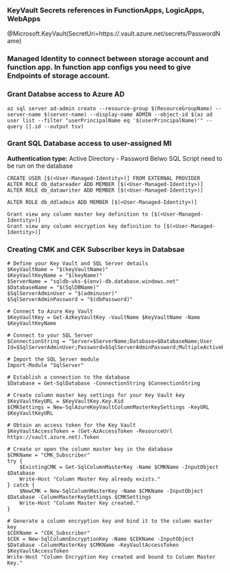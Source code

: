 ### KeyVault Secrets references in FunctionApps, LogicApps, WebApps

@Microsoft.KeyVault(SecretUri=https://<KeyVaultName>.vault.azure.net/secrets/PasswordName)

### Managed Identity to connect between storage account and function app. In function app configs you need to give Endpoints of storage account.

### Grant Databse access to Azure AD

```
az sql server ad-admin create --resource-group $(ResourceGroupName) --server-name $(server-name) --display-name ADMIN --object-id $(az ad user list --filter "userPrincipalName eq '$(userPrincipalName)'" --query [].id --output tsv)
```

### Grant SQL Database access to user-assigned MI

**Authentication type:** Active Directory - Password
Belwo SQL Script need to be run on the database

```
CREATE USER [$(<User-Managed-Identity>)] FROM EXTERNAL PROVIDER
ALTER ROLE db_datareader ADD MEMBER [$(<User-Managed-Identity>)]
ALTER ROLE db_datawriter ADD MEMBER [$(<User-Managed-Identity>)]

ALTER ROLE db_ddladmin ADD MEMBER [$(<User-Managed-Identity>)]

Grant view any column master key definition to [$(<User-Managed-Identity>)]
Grant view any column encryption key definition to [$(<User-Managed-Identity>)]
```

### Creating CMK and CEK Subscriber keys in Databsae

```
# Define your Key Vault and SQL Server details
$KeyVaultName = "$(keyVaultName)"
$KeyVaultKeyName = "$(keyName)"
$ServerName = "sqldb-uks-$(env)-db.database.windows.net"
$DatabaseName = "$(SqlDBName)"
$SqlServerAdminUser = "$(adminuser)"
$SqlServerAdminPassword = "$(dbPassword)"

# Connect to Azure Key Vault
$KeyVaultKey = Get-AzKeyVaultKey -VaultName $KeyVaultName -Name $KeyVaultKeyName

# Connect to your SQL Server
$ConnectionString = "Server=$ServerName;Database=$DatabaseName;User Id=$SqlServerAdminUser;Password=$SqlServerAdminPassword;MultipleActiveResultSets=true;"

# Import the SQL Server module
Import-Module "SqlServer"

# Establish a connection to the database
$Database = Get-SqlDatabase -ConnectionString $ConnectionString

# Create column master key settings for your Key Vault key
$KeyVaultKeyURL = $KeyVaultKey.Key.Kid
$CMKSettings = New-SqlAzureKeyVaultColumnMasterKeySettings -KeyURL $KeyVaultKeyURL

# Obtain an access token for the Key Vault
$KeyVaultAccessToken = (Get-AzAccessToken -ResourceUrl https://vault.azure.net).Token

# Create or open the column master key in the database
$CMKName = "CMK_Subscriber"
try {
    $ExistingCMK = Get-SqlColumnMasterKey -Name $CMKName -InputObject $Database
    Write-Host "Column Master Key already exists."
} catch {
    $NewCMK = New-SqlColumnMasterKey -Name $CMKName -InputObject $Database -ColumnMasterKeySettings $CMKSettings
    Write-Host "Column Master Key created."
}

# Generate a column encryption key and bind it to the column master key
$CEKName = "CEK_Subscriber"
$CEK = New-SqlColumnEncryptionKey -Name $CEKName -InputObject $Database -ColumnMasterKey $CMKName -KeyVaultAccessToken $KeyVaultAccessToken
Write-Host "Column Encryption Key created and bound to Column Master Key."
```
